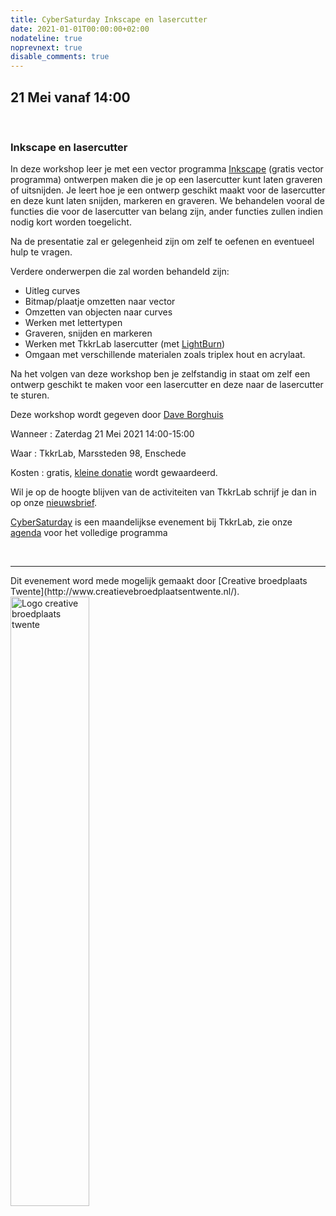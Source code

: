 ```yaml
---
title: CyberSaturday Inkscape en lasercutter
date: 2021-01-01T00:00:00+02:00
nodateline: true
noprevnext: true
disable_comments: true
---
```


## 21 Mei vanaf 14:00  ##
<br/>

### Inkscape en lasercutter

In deze workshop leer je met een vector programma [Inkscape](https://inkscape.org/) (gratis vector programma) ontwerpen maken die je op een lasercutter kunt laten graveren of uitsnijden. Je leert hoe je een ontwerp geschikt maakt voor de lasercutter en deze kunt laten snijden, markeren en graveren. We behandelen vooral de functies die voor de lasercutter van belang zijn, ander functies zullen indien nodig kort worden toegelicht.

Na de presentatie zal er gelegenheid zijn om zelf te oefenen en eventueel hulp te vragen.

Verdere onderwerpen die zal worden behandeld zijn:

 * Uitleg curves
 * Bitmap/plaatje omzetten naar vector
 * Omzetten van objecten naar curves
 * Werken met lettertypen
 * Graveren, snijden en markeren
 * Werken met TkkrLab lasercutter (met [LightBurn](https://lightburnsoftware.com/))
 * Omgaan met verschillende materialen zoals triplex hout en acrylaat.

Na het volgen van deze workshop ben je zelfstandig in staat om zelf een ontwerp geschikt te maken voor een lasercutter en deze naar de lasercutter te sturen.

Deze workshop wordt gegeven door [Dave Borghuis](https://daveborghuis.nl)

Wanneer : Zaterdag 21 Mei 2021 14:00-15:00

Waar : TkkrLab, Marssteden 98, Enschede

Kosten : gratis, [kleine donatie](https://bunq.me/tkkrlab/5/CyberSaturday%20Donatie) wordt gewaardeerd.






Wil je op de hoogte blijven van de activiteiten van TkkrLab schrijf je dan in op onze [nieuwsbrief](http://eepurl.com/gLxrLD).


[CyberSaturday](/cybersaturdays/cybersaturday/) is een maandelijkse evenement bij TkkrLab, zie onze [agenda](/agenda/) voor het volledige programma


<br>
<hr>
Dit evenement word mede mogelijk gemaakt door [Creative broedplaats Twente](http://www.creatievebroedplaatsentwente.nl/).

<img width=50% src="/images/Logo-Creatieve-Broedplaatsen-Twente.jpg"  alt="Logo creative broedplaats twente">